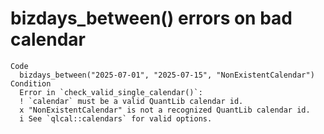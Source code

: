 # bizdays_between() errors on bad calendar

    Code
      bizdays_between("2025-07-01", "2025-07-15", "NonExistentCalendar")
    Condition
      Error in `check_valid_single_calendar()`:
      ! `calendar` must be a valid QuantLib calendar id.
      x "NonExistentCalendar" is not a recognized QuantLib calendar id.
      i See `qlcal::calendars` for valid options.

